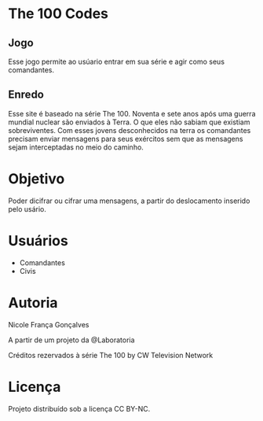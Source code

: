 # The 100 Codes

## Jogo

Esse jogo permite ao usúario entrar em sua série e agir como seus comandantes.

## Enredo

Esse site é baseado na série The 100. Noventa e sete anos após uma guerra mundial nuclear são enviados à Terra. O que eles não sabiam que existiam sobreviventes. Com esses jovens desconhecidos na terra os comandantes precisam enviar mensagens para seus exércitos sem que as mensagens sejam interceptadas no meio do caminho.

# Objetivo

Poder dicifrar ou cifrar uma mensagens, a partir do deslocamento inserido pelo usário.

# Usuários 

* Comandantes
* Civis

# Autoria

 Nicole França Gonçalves

 A partir de um projeto da @Laboratoria

 Créditos rezervados à série The 100 by CW Television Network

# Licença

Projeto distribuído sob a licença CC BY-NC.